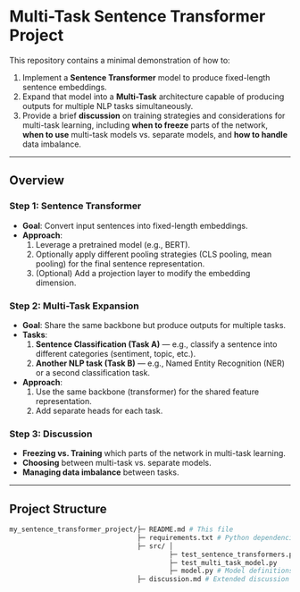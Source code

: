 # Multi-Task Sentence Transformer Project

This repository contains a minimal demonstration of how to:
1. Implement a **Sentence Transformer** model to produce fixed-length sentence embeddings.
2. Expand that model into a **Multi-Task** architecture capable of producing outputs for multiple NLP tasks simultaneously.
3. Provide a brief **discussion** on training strategies and considerations for multi-task learning, including **when to freeze** parts of the network, **when to use** multi-task models vs. separate models, and **how to handle** data imbalance.

---

## Overview

### Step 1: Sentence Transformer

- **Goal**: Convert input sentences into fixed-length embeddings.
- **Approach**: 
  1. Leverage a pretrained model (e.g., BERT).
  2. Optionally apply different pooling strategies (CLS pooling, mean pooling) for the final sentence representation.
  3. (Optional) Add a projection layer to modify the embedding dimension.

### Step 2: Multi-Task Expansion

- **Goal**: Share the same backbone but produce outputs for multiple tasks.
- **Tasks**:
  1. **Sentence Classification (Task A)** — e.g., classify a sentence into different categories (sentiment, topic, etc.).
  2. **Another NLP task (Task B)** — e.g., Named Entity Recognition (NER) or a second classification task.
- **Approach**:
  1. Use the same backbone (transformer) for the shared feature representation.
  2. Add separate heads for each task.

### Step 3: Discussion

- **Freezing vs. Training** which parts of the network in multi-task learning.
- **Choosing** between multi-task vs. separate models.
- **Managing data imbalance** between tasks.

---

## Project Structure
```bash
my_sentence_transformer_project/├─ README.md # This file 
                                ├─ requirements.txt # Python dependencies 
                                ├─ src/ │ 
                                        ├─ test_sentence_transformers.py
                                        ├─ test_multi_task_model.py 
                                        ├─ model.py # Model definitions (SentenceTransformer, MultiTaskSentenceTransformer)
                                ├─ discussion.md # Extended discussion notes (optional)
```
                                





